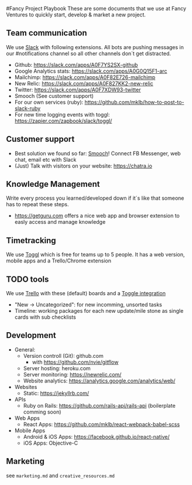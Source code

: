 #Fancy Project Playbook
These are some documents that we use at Fancy Ventures to quickly start, develop & market a new project.

## Team communication
We use [Slack](slack.com) with following extensions. All bots are pushing messages in our #notifications channel so all other channels don´t get distracted.

- Github: https://slack.com/apps/A0F7YS2SX-github
- Google Analytics stats: https://slack.com/apps/A0G0Q15F1-arc
- Mailchimp: https://slack.com/apps/A0F82E726-mailchimp
- New Relic: https://slack.com/apps/A0F827KK2-new-relic
- Twitter: https://slack.com/apps/A0F7XDW93-twitter
- Smooch (See customer support)
- For our own services (ruby): https://github.com/mklb/how-to-post-to-slack-ruby
- For new time logging events with toggl: https://zapier.com/zapbook/slack/toggl/

## Customer support
- Best solution we found so far: [Smooch](https://smooch.io)! Connect FB Messenger, web chat, email etc with Slack
- (Just) Talk with visitors on your website: https://chatra.io

## Knowledge Management
Write every process you learned/developed down if it´s like that someone has to repeat these steps.
- https://getguru.com offers a nice web app and browser extension to easly access and manage knowledge

## Timetracking
We use [Toggl](https://toggl.com/) which is free for teams up to 5 people. It has a web version, mobile apps and a Trello/Chrome extension

## TODO tools
We use [Trello](https://trello.com) with these (default) boards and a [Toggle integration](https://toggl.com/trello-time-tracking)
- "New -> Uncategorized": for new incomming, unsorted tasks
- Timeline: working packages for each new update/mile stone as single cards with sub checklists

## Development
- General:
  - Version controll (Git): github.com
    - with https://github.com/nvie/gitflow
  - Server hosting: heroku.com
  - Server monitoring: https://newrelic.com/
  - Website analytics: https://analytics.google.com/analytics/web/
- Websites
  - Static: https://jekyllrb.com/
- APIs
  - Ruby on Rails: https://github.com/rails-api/rails-api (boilerplate comming soon)
- Web Apps
  - React Apps: https://github.com/mklb/react-webpack-babel-scss
- Mobile Apps
  - Android & iOS Apps: https://facebook.github.io/react-native/
  - iOS Apps: Objective-C

## Marketing
see `marketing.md` and `creative_resources.md`